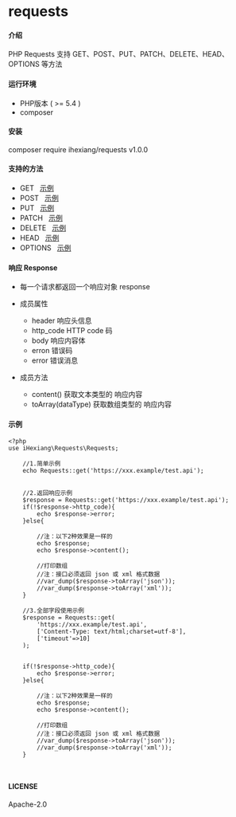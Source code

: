 # requests



#### 介绍
PHP Requests 支持 GET、POST、PUT、PATCH、DELETE、HEAD、OPTIONS 等方法



#### 运行环境

- PHP版本 ( >= 5.4 )
- composer



#### 安装

composer require ihexiang/requests v1.0.0


#### 支持的方法
    
- GET &nbsp;&nbsp;[示例](./tests/get.php)
- POST &nbsp;&nbsp;[示例](./tests/post.php)
- PUT &nbsp;&nbsp;[示例](./tests/put.php)
- PATCH &nbsp;&nbsp;[示例](./tests/patch.php)
- DELETE &nbsp;&nbsp;[示例](./tests/delete.php)
- HEAD &nbsp;&nbsp;[示例](./tests/head.php)
- OPTIONS &nbsp;&nbsp;[示例](./tests/options.php)

#### 响应 Response

- 每一个请求都返回一个响应对象 response

- 成员属性

    - header 响应头信息
    - http_code HTTP code 码
    - body 响应内容体
    - erron 错误码
    - error 错误消息

- 成员方法

    - content() 获取文本类型的 响应内容
    - toArray(dataType) 获取数组类型的 响应内容



#### 示例

``` 
<?php
use iHexiang\Requests\Requests;

    //1.简单示例
    echo Requests::get('https://xxx.example/test.api');


    //2.返回响应示例
    $response = Requests::get('https://xxx.example/test.api');
    if(!$response->http_code){
        echo $response->error;
    }else{

        //注：以下2种效果是一样的
        echo $response;
        echo $response->content();

        //打印数组
        //注：接口必须返回 json 或 xml 格式数据
        //var_dump($response->toArray('json'));
        //var_dump($response->toArray('xml'));
    }

    //3.全部字段使用示例
    $response = Requests::get(
        'https://xxx.example/test.api',
        ['Content-Type: text/html;charset=utf-8'],
        ['timeout'=>10]
    );


    if(!$response->http_code){
        echo $response->error;
    }else{

        //注：以下2种效果是一样的
        echo $response;
        echo $response->content();

        //打印数组
        //注：接口必须返回 json 或 xml 格式数据
        //var_dump($response->toArray('json'));
        //var_dump($response->toArray('xml'));
    }
    
   
``` 

#### LICENSE
Apache-2.0